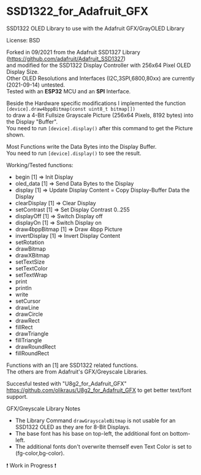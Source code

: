 # SSD1322_for_Adafruit_GFX
SSD1322 OLED Library to use with the Adafruit GFX/GrayOLED Library  
  
License: BSD  
  
Forked in 09/2021 from the Adafruit SSD1327 Library (https://github.com/adafruit/Adafruit_SSD1327)  
and modified for the SSD1322 Display Controller with 256x64 Pixel OLED Display Size.  
Other OLED Resolutions and Interfaces (I2C,3SPI,6800,80xx) are currently (2021-09-14) untested.  
Tested with an **ESP32** MCU and an **SPI** Interface.  
  
Beside the Hardware specific modifications I implemented the function  
`[device].draw4bppBitmap(const uint8_t bitmap[])`  
to draw a 4-Bit Fullsize Grayscale Picture (256x64 Pixels, 8192 bytes) into the Display "Buffer".  
You need to run `[device].display()` after this command to get the Picture shown.  
  
Most Functions write the Data Bytes into the Display Buffer.  
You need to run `[device].display()` to see the result.  
  
Working/Tested functions:  
 * begin [1]          => Init Display
 * oled_data [1]      => Send Data Bytes to the Display
 * display [1]        => Update Display Content = Copy Display-Buffer Data the Display
 * clearDisplay [1]   => Clear Display
 * setContrast [1]    => Set Display Contrast 0..255
 * displayOff [1]     => Switch Display off
 * displayOn [1]      => Switch Display on
 * draw4bppBitmap [1] => Draw 4bpp Picture
 * invertDisplay [1]  => Invert Display Content
 * setRotation
 * drawBitmap
 * drawXBitmap
 * setTextSize
 * setTextColor
 * setTextWrap
 * print
 * println
 * write
 * setCursor
 * drawLine
 * drawCircle
 * drawRect
 * fillRect
 * drawTriangle
 * fillTriangle
 * drawRoundRect
 * fillRoundRect
  
Functions with an [1] are SSD1322 related functions.  
The others are from Adafruit's GFX/Greyscale Libraries.  
  
Succesful tested with "U8g2_for_Adafruit_GFX" https://github.com/olikraus/U8g2_for_Adafruit_GFX to get better text/font support.  
  
GFX/Greyscale Library Notes
 * The Library Command `drawGrayscaleBitmap` is not usable for an SSD1322 OLED as they are for 8-Bit Displays.  
 * The base font has his base on top-left, the additional font on bottom-left.  
 * The additional fonts don't overwrite themself even Text Color is set to (fg-color,bg-color).  
  
❗ Work in Progress ❗  
